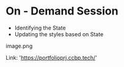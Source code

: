 # On - Demand Session

- Identifying the State
- Updating the styles based on State

image.png

Link: 'https://portfolioprj.ccbp.tech/'
